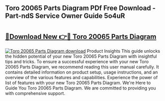 ## Toro 20065 Parts Diagram PDf Free Download - Part-ndS Service Owner Guide 5o4uR

# <h2><a href="http://dfkbjmu.blite.top/?on=Toro+20065+Parts+Diagram">🔗Download New 👉🔴 Toro 20065 Parts Diagram</a></h2>

[![Toro 20065 Parts Diagram download](https://i.imgur.com/lujVjoI.png)](http://dfkbjmu.blite.top/?on=Toro+20065+Parts+Diagram)
Product Insights This guide unlocks the hidden potential of your new Toro 20065 Parts Diagram with insightful tips and tricks. To ensure a successful experience with your new Toro 20065 Parts Diagram, we recommend reading this user manual carefully. It contains detailed information on product setup, usage instructions, and an overview of the various features and capabilities. Experience the power of list of features with your new Toro 20065 Parts Diagram. We're Here to Guide You Toro 20065 Parts Diagram. We are committed to providing you with comprehensive support.

